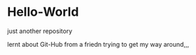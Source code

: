 # Hello-World
just another repository

lernt about Git-Hub from a friedn trying to get my way around,,,
